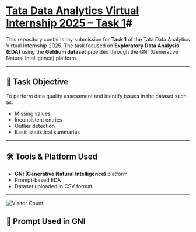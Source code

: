 # [Tata Data Analytics Virtual Internship 2025 – Task 1](https://github.com/shivanikhoteley/Tata-internship-task1)#

This repository contains my submission for **Task 1** of the Tata Data Analytics Virtual Internship 2025. The task focused on **Exploratory Data Analysis (EDA)** using the **Geldium dataset** provided through the GNI (Generative Natural Intelligence) platform.

---

## 📌 Task Objective

To perform data quality assessment and identify issues in the dataset such as:
- Missing values
- Inconsistent entries
- Outlier detection
- Basic statistical summaries

---

## 🛠️ Tools & Platform Used

- **GNI (Generative Natural Intelligence)** platform  
- Prompt-based EDA  
- Dataset uploaded in CSV format  

---
![Visitor Count](https://profile-counter.glitch.me/BandiYamuna-tata-task1-eda-report/count.svg)
## 💬 Prompt Used in GNI

